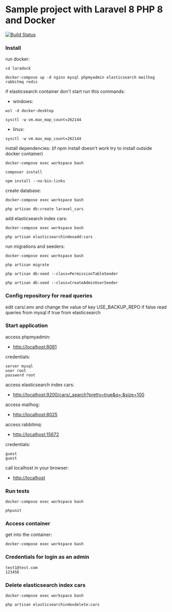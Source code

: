 # Sample project with Laravel 8 PHP 8 and Docker

[![Build Status](https://app.travis-ci.com/aferrate/cars_laravel8.svg?branch=main)](https://app.travis-ci.com/aferrate/cars_laravel8)

### Install

run docker:
```
cd laradock
```
```
docker-compose up -d nginx mysql phpmyadmin elasticsearch mailhog rabbitmq redis
```
if elasticsearch container don't start run this commands:
- windows:
```
wsl -d docker-desktop
```
```
sysctl -w vm.max_map_count=262144
```
- linux:
```
sysctl -w vm.max_map_count=262144
```
install dependencies: (if npm install doesn't work try to install outside docker container)
```
docker-compose exec workspace bash
```
```
composer install
```
```
npm install --no-bin-links
```

create database:
```
docker-compose exec workspace bash
```
```
php artisan db:create laravel_cars
```

add elasticsearch index cars:
```
docker-compose exec workspace bash
```
```
php artisan elasticsearchindexadd:cars
```

run migrations and seeders:
```
docker-compose exec workspace bash
```
```
php artisan migrate
```
```
php artisan db:seed --class=PermissionTableSeeder
```
```
php artisan db:seed --class=CreateAdminUserSeeder
```


### Config repository for read queries

edit cars/.env and change the value of key USE_BACKUP_REPO
if false read queries from mysql if true from elasticsearch


### Start application

access phpmyadmin:
- [http://localhost:8081](http://localhost:8081)

credentials:
```
server mysql
user root
password root
```

access elasticsearch index cars:
- [http://localhost:9200/cars/_search?pretty=true&q=*:*&size=100](http://localhost:9200/cars/_search?pretty=true&q=*:*&size=100)

access mailhog:
- [http://localhost:8025](http://localhost:8025)

access rabbitmq:
- [http://localhost:15672](http://localhost:15672)

credentials:
```
guest
guest
```

call localhost in your browser:
- [http://localhost](http://localhost/)


### Run tests

```
docker-compose exec workspace bash
```
```
phpunit
```


### Access container
get into the container:
```
docker-compose exec workspace bash
```


### Credentials for login as an admin

```
test1@test.com
123456
```


### Delete elasticsearch index cars

```
docker-compose exec workspace bash
```
```
php artisan elasticsearchindexdelete:cars
```